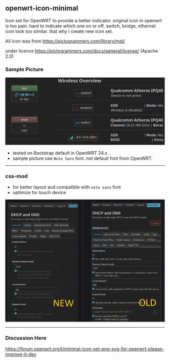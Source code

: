 ## openwrt-icon-minimal
Icon set for OpenWRT to provide a better indicator.
original icon in openwrt is too pain. hard to indicate which one on or off. switch, bridge, ethernet icon look too similar. that why i create new icon set.

All icon was from https://pictogrammers.com/library/mdi/

under licence https://pictogrammers.com/docs/general/license/ (Apache 2.0)

### Sample Picture

<img src="sample.png" width="600">

* tested on Bootstrap default in OpenWRT 24.x .
* sample picture use `Noto Sans` font. not default font from OpenWRT.

----------------------

### css-mod
* for better layout and compatible with `noto sans` font
* optimize for touch device
<img src="sample-mobile.png" width="800">

----------------------
### Discussion Here
https://forum.openwrt.org/t/minimal-icon-set-png-svg-for-openwrt-please-improve-it-dev
